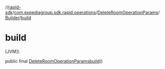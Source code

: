 //[rapid-sdk](../../../../index.md)/[com.expediagroup.sdk.rapid.operations](../../index.md)/[DeleteRoomOperationParams](../index.md)/[Builder](index.md)/[build](build.md)

# build

[JVM]\

public final [DeleteRoomOperationParams](../index.md)[build](build.md)()
